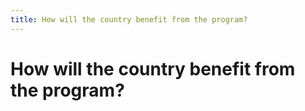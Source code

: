 ```yaml
---
title: How will the country benefit from the program?
---
```


# How will the country benefit from the program?
